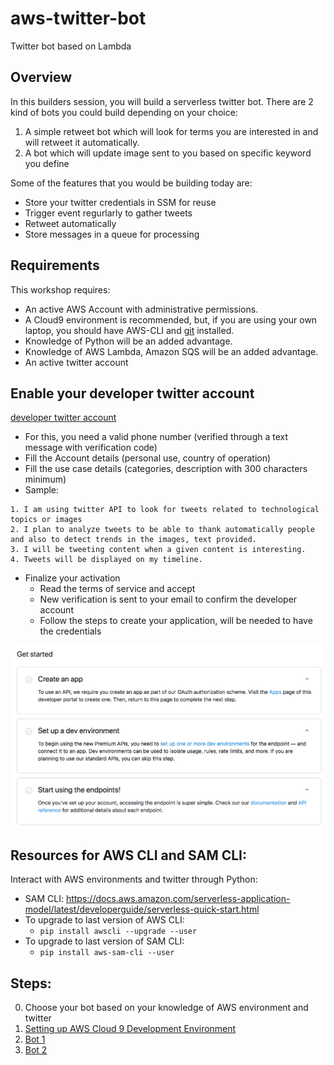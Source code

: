 # aws-twitter-bot
Twitter bot based on Lambda

## Overview 

In this builders session, you will build a serverless twitter bot.
There are 2 kind of bots you could build depending on your choice:
1. A simple retweet bot which will look for terms you are interested in and will retweet it automatically.
2. A bot which will update image sent to you based on specific keyword you define

Some of the features that you would be building today are:
- Store your twitter credentials in SSM for reuse
- Trigger event regurlarly to gather tweets
- Retweet automatically
- Store messages in a queue for processing

## Requirements

This workshop requires:

- An active AWS Account with administrative permissions.
- A Cloud9 environment is recommended, but, if you are using your own laptop, you should have AWS-CLI and [git](https://git-scm.com/book/en/v2/Getting-Started-Installing-Git) installed.
- Knowledge of Python will be an added advantage.
- Knowledge of AWS Lambda, Amazon SQS will be an added advantage.
- An active twitter account

## Enable your developer twitter account
[developer twitter account](https://developer.twitter.com/en/account/get-started)
- For this, you need a valid phone number (verified through a text message with verification code)
- Fill the Account details (personal use, country of operation)
- Fill the use case details (categories, description with 300 characters minimum)
- Sample:
```
1. I am using twitter API to look for tweets related to technological topics or images 
2. I plan to analyze tweets to be able to thank automatically people and also to detect trends in the images, text provided.
3. I will be tweeting content when a given content is interesting.
4. Tweets will be displayed on my timeline.
```
- Finalize your activation   
    - Read the terms of service and accept
    - New verification is sent to your email to confirm the developer account
    - Follow the steps to create your application, will be needed to have the credentials 


![Twitter App creation](./images/twitter_app_creation.png)


## Resources for AWS CLI and SAM CLI:
Interact with AWS environments and twitter through Python:
- SAM CLI: https://docs.aws.amazon.com/serverless-application-model/latest/developerguide/serverless-quick-start.html
- To upgrade to last version of AWS CLI:
  - ```pip install awscli --upgrade --user```
- To upgrade to last version of SAM CLI:
  - ```pip install aws-sam-cli --user```

## Steps:
0. Choose your bot based on your knowledge of AWS environment and twitter
1. [Setting up AWS Cloud 9 Development Environment](./AWS_Cloud9/README.md)
2. [Bot 1](./Bot1/README.md)
3. [Bot 2](./Bot2/README.md)